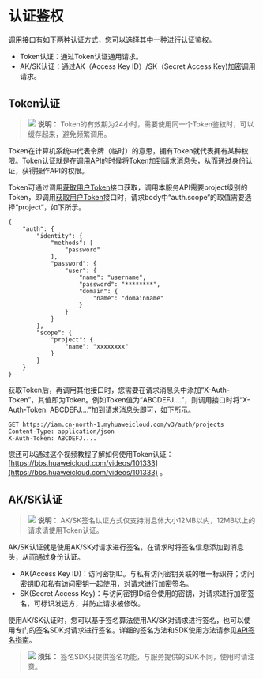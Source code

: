 # 认证鉴权<a name="iam_02_0510"></a>

调用接口有如下两种认证方式，您可以选择其中一种进行认证鉴权。

-   Token认证：通过Token认证通用请求。
-   AK/SK认证：通过AK（Access Key ID）/SK（Secret Access Key\)加密调用请求。

## Token认证<a name="zh-cn_topic_0170917208_section34951335121613"></a>

>![](public_sys-resources/icon-note.gif) **说明：** 
>Token的有效期为24小时，需要使用同一个Token鉴权时，可以缓存起来，避免频繁调用。

Token在计算机系统中代表令牌（临时）的意思，拥有Token就代表拥有某种权限。Token认证就是在调用API的时候将Token加到请求消息头，从而通过身份认证，获得操作API的权限。

Token可通过调用[获取用户Token](https://support.huaweicloud.com/zh-cn/api-iam/iam_30_0001.html)接口获取，调用本服务API需要project级别的Token，即调用[获取用户Token](https://support.huaweicloud.com/api-iam/iam_30_0001.html)接口时，请求body中“auth.scope“的取值需要选择“project“，如下所示。

```
{
	"auth": {
		"identity": {
			"methods": [
				"password"
			],
			"password": {
				"user": {
					"name": "username",
					"password": "********",
					"domain": {
						"name": "domainname"
					}
				}
			}
		},
		"scope": {
			"project": {
				"name": "xxxxxxxx"
			}
		}
	}
}
```

获取Token后，再调用其他接口时，您需要在请求消息头中添加“X-Auth-Token”，其值即为Token。例如Token值为“ABCDEFJ....”，则调用接口时将“X-Auth-Token: ABCDEFJ....”加到请求消息头即可，如下所示。

```
GET https://iam.cn-north-1.myhuaweicloud.com/v3/auth/projects
Content-Type: application/json
X-Auth-Token: ABCDEFJ....
```

您还可以通过这个视频教程了解如何使用Token认证：[https://bbs.huaweicloud.com/videos/101333](https://bbs.huaweicloud.com/videos/101333)  。

## AK/SK认证<a name="zh-cn_topic_0170917208_section141737141516"></a>

>![](public_sys-resources/icon-note.gif) **说明：** 
>AK/SK签名认证方式仅支持消息体大小12MB以内，12MB以上的请求请使用Token认证。

AK/SK认证就是使用AK/SK对请求进行签名，在请求时将签名信息添加到消息头，从而通过身份认证。

-   AK\(Access Key ID\)：访问密钥ID。与私有访问密钥关联的唯一标识符；访问密钥ID和私有访问密钥一起使用，对请求进行加密签名。
-   SK\(Secret Access Key\)：与访问密钥ID结合使用的密钥，对请求进行加密签名，可标识发送方，并防止请求被修改。

使用AK/SK认证时，您可以基于签名算法使用AK/SK对请求进行签名，也可以使用专门的签名SDK对请求进行签名。详细的签名方法和SDK使用方法请参见[API签名指南](https://support.huaweicloud.com/zh-cn/devg-apisign/api-sign-provide.html)。

>![](public_sys-resources/icon-notice.gif) **须知：** 
>签名SDK只提供签名功能，与服务提供的SDK不同，使用时请注意。

